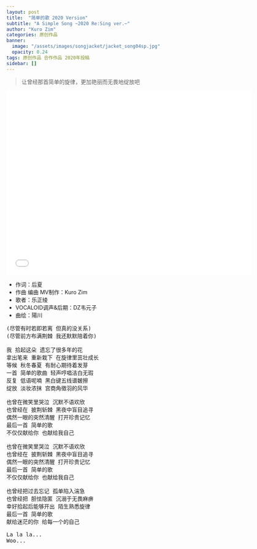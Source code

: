 ```yaml
---
layout: post
title:  "简单的歌 2020 Version"
subtitle: "A Simple Song ~2020 Re:Sing ver.~"
author: "Kuro Zim"
categories: 原创作品
banner: 
  image: "/assets/images/songjacket/jacket_song04sp.jpg"
  opacity: 0.24
tags: 原创作品 合作作品 2020年投稿
sidebar: []
---
```


> 让曾经那首简单的旋律，更加艳丽而无畏地绽放吧

<iframe src="//player.bilibili.com/player.html?bvid=BV1Vt4y1U7oN" width="640" height="480" frameborder="0" scrolling="no" allowfullscreen></iframe>

* 作词：后夏 
* 作曲 编曲 MV制作：Kuro Zim
* 歌者：乐正绫
* VOCALOID调声&后期：DZ韦元子
* 曲绘：陽川

<pre>
(尽管有时若即若离 但真的没关系)
(尽管前方布满荆棘 我还默默陪着你)

我 拾起这朵 遗忘了很多年的花
拿出笔来 重新栽下 在旋律里茁壮成长
等候 秋冬春夏 有耐心期待着发芽
一首 简单的歌曲 轻声哼唱洁白无瑕
反复 低语呢喃 黑白键五线谱皴擦
绽放 淡妆浓抹 宫商角徵羽的风华

也曾在微笑里哭泣 沉默不语欢欣
也曾经在 披荆斩棘 黑夜中盲目追寻
偶然一眼的突然清醒 打开珍贵记忆
最后一首 简单的歌
不仅仅献给你 也献给我自己

也曾在微笑里哭泣 沉默不语欢欣
也曾经在 披荆斩棘 黑夜中盲目追寻
偶然一眼的突然清醒 打开珍贵记忆
最后一首 简单的歌
不仅仅献给你 也献给我自己

也曾经把过去忘记 孤单陷入湍急
也曾经把 胆怯隐匿 沉溺于无畏麻痹
幸好拾起后能够开出 陌生熟悉旋律
最后一首 简单的歌
献给迷茫的你 给每一个的自己

La la la...
Woo...</pre>
